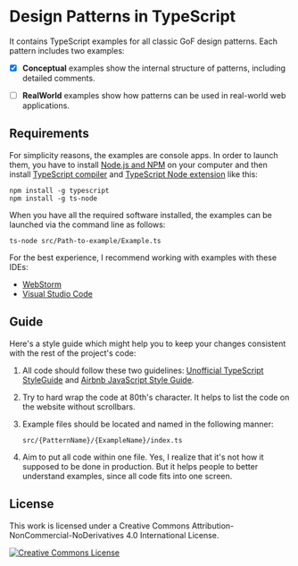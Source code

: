 # Design Patterns in TypeScript

It contains TypeScript examples for all classic GoF design patterns. Each pattern includes two examples:

- [x] **Conceptual** examples show the internal structure of patterns, including detailed comments.

- [ ] **RealWorld** examples show how patterns can be used in real-world web applications.

## Requirements

For simplicity reasons, the examples are console apps. In order to launch them, you have to install [Node.js and NPM](https://nodejs.org/en/) on your computer and then install [TypeScript compiler](https://github.com/Microsoft/TypeScript) and [TypeScript Node extension](https://github.com/TypeStrong/ts-node) like this:

```
npm install -g typescript
npm install -g ts-node
```

When you have all the required software installed, the examples can be launched via the command line as follows:

```
ts-node src/Path-to-example/Example.ts
```

For the best experience, I recommend working with examples with these IDEs:

- [WebStorm](https://www.jetbrains.com/webstorm/)
- [Visual Studio Code](https://code.visualstudio.com/)


## Guide

Here's a style guide which might help you to keep your changes consistent with the rest of the project's code:

1. All code should follow these two guidelines: [Unofficial TypeScript StyleGuide](https://github.com/basarat/typescript-book/blob/master/docs/styleguide/styleguide.md) and [Airbnb JavaScript Style Guide](https://github.com/airbnb/javascript).

2. Try to hard wrap the code at 80th's character. It helps to list the code on the website without scrollbars.

3. Example files should be located and named in the following manner:

    ```
    src/{PatternName}/{ExampleName}/index.ts
    ```

4. Aim to put all code within one file. Yes, I realize that it's not how it supposed to be done in production. But it helps people to better understand examples, since all code fits into one screen.


## License

This work is licensed under a Creative Commons Attribution-NonCommercial-NoDerivatives 4.0 International License.

<a rel="license" href="http://creativecommons.org/licenses/by-nc-nd/4.0/"><img alt="Creative Commons License" style="border-width:0" src="https://i.creativecommons.org/l/by-nc-nd/4.0/80x15.png" /></a>

